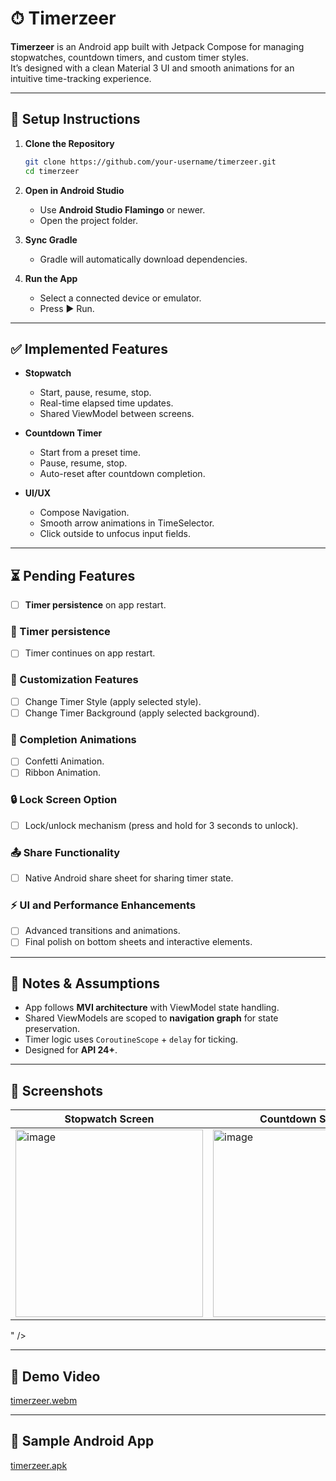 # ⏱ Timerzeer

**Timerzeer** is an Android app built with Jetpack Compose for managing stopwatches, countdown timers, and custom timer styles.  
It’s designed with a clean Material 3 UI and smooth animations for an intuitive time-tracking experience.

---

## 🚀 Setup Instructions

1. **Clone the Repository**
   ```bash
   git clone https://github.com/your-username/timerzeer.git
   cd timerzeer
   ```

2. **Open in Android Studio**
   - Use **Android Studio Flamingo** or newer.
   - Open the project folder.

3. **Sync Gradle**
   - Gradle will automatically download dependencies.

4. **Run the App**
   - Select a connected device or emulator.
   - Press ▶ Run.

---

## ✅ Implemented Features

- **Stopwatch**
  - Start, pause, resume, stop.
  - Real-time elapsed time updates.
  - Shared ViewModel between screens.
  
- **Countdown Timer**
  - Start from a preset time.
  - Pause, resume, stop.
  - Auto-reset after countdown completion.
  
- **UI/UX**
  - Compose Navigation.
  - Smooth arrow animations in TimeSelector.
  - Click outside to unfocus input fields.

---

## ⏳ Pending Features

- [ ] **Timer persistence** on app restart.

### 🎨 Timer persistence
- [ ] Timer continues on app restart.

### 🎨 Customization Features
- [ ] Change Timer Style (apply selected style).
- [ ] Change Timer Background (apply selected background).

### 🎉 Completion Animations
- [ ] Confetti Animation.
- [ ] Ribbon Animation.

### 🔒 Lock Screen Option
- [ ] Lock/unlock mechanism (press and hold for 3 seconds to unlock).

### 📤 Share Functionality
- [ ] Native Android share sheet for sharing timer state.

### ⚡ UI and Performance Enhancements
- [ ] Advanced transitions and animations.
- [ ] Final polish on bottom sheets and interactive elements.

---

## 📌 Notes & Assumptions

- App follows **MVI architecture** with ViewModel state handling.
- Shared ViewModels are scoped to **navigation graph** for state preservation.
- Timer logic uses `CoroutineScope` + `delay` for ticking.
- Designed for **API 24+**.

---

## 📸 Screenshots

| Stopwatch Screen | Countdown Screen | Timer Full Screen |
|------------------|------------------|--------------------------|
|<img width="300" alt="image" src="https://github.com/user-attachments/assets/bbfe665a-cb09-4907-bd86-b6f7d5869447" />|<img width="300" alt="image" src="https://github.com/user-attachments/assets/69d78f1f-d31f-4c8b-b36a-6b11cad17600" />|<img width="300" alt="image" src="https://github.com/user-attachments/assets/a3283d26-5f64-4df4-b874-5212e26516b7" />
" />

---

## 🎥 Demo Video
[timerzeer.webm](https://github.com/user-attachments/assets/1b8293b9-e605-4e9b-bfd3-6464e6114254)

---

## 📱 Sample Android App
[timerzeer.apk](https://drive.google.com/file/d/1LqJZ5amElPOVWXPVi0oqcyQff3zA80sB/view?usp=sharing)
